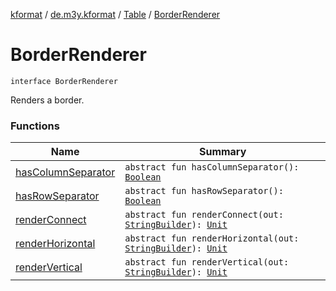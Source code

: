 [kformat](../../../index.md) / [de.m3y.kformat](../../index.md) / [Table](../index.md) / [BorderRenderer](./index.md)

# BorderRenderer

`interface BorderRenderer`

Renders a border.

### Functions

| Name | Summary |
|---|---|
| [hasColumnSeparator](has-column-separator.md) | `abstract fun hasColumnSeparator(): `[`Boolean`](https://kotlinlang.org/api/latest/jvm/stdlib/kotlin/-boolean/index.html) |
| [hasRowSeparator](has-row-separator.md) | `abstract fun hasRowSeparator(): `[`Boolean`](https://kotlinlang.org/api/latest/jvm/stdlib/kotlin/-boolean/index.html) |
| [renderConnect](render-connect.md) | `abstract fun renderConnect(out: `[`StringBuilder`](https://kotlinlang.org/api/latest/jvm/stdlib/kotlin.text/-string-builder/index.html)`): `[`Unit`](https://kotlinlang.org/api/latest/jvm/stdlib/kotlin/-unit/index.html) |
| [renderHorizontal](render-horizontal.md) | `abstract fun renderHorizontal(out: `[`StringBuilder`](https://kotlinlang.org/api/latest/jvm/stdlib/kotlin.text/-string-builder/index.html)`): `[`Unit`](https://kotlinlang.org/api/latest/jvm/stdlib/kotlin/-unit/index.html) |
| [renderVertical](render-vertical.md) | `abstract fun renderVertical(out: `[`StringBuilder`](https://kotlinlang.org/api/latest/jvm/stdlib/kotlin.text/-string-builder/index.html)`): `[`Unit`](https://kotlinlang.org/api/latest/jvm/stdlib/kotlin/-unit/index.html) |
